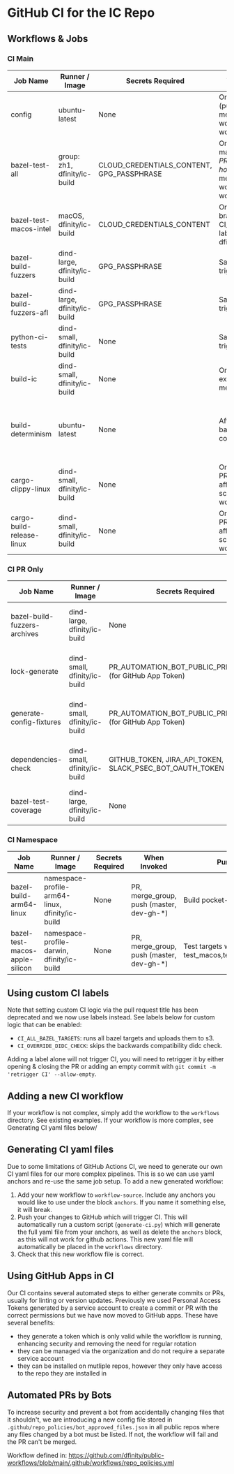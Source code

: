 # GitHub CI for the IC Repo

## Workflows & Jobs

### CI Main


| Job Name                  | Runner / Image                   | Secrets Required                      | When Invoked                                                                                               | Purpose                                                                                      | External PR |
|---------------------------|----------------------------------|---------------------------------------|------------------------------------------------------------------------------------------------------------|----------------------------------------------------------------------------------------------|-------------|
| config                    | ubuntu-latest                    | None                                  | On any trigger (push, PR, merge_group, workflow_dispatch, workflow_call)                                   | Sets up and infers configuration for later jobs                                              | Yes         |
| bazel-test-all            | group: zh1, dfinity/ic-build     | CLOUD_CREDENTIALS_CONTENT, GPG_PASSPHRASE | On push to master/dev-gh-*, PRs (except hotfix-*), merge_group, workflow_dispatch, workflow_call           | Run all Bazel tests (with config for skipping long tests, etc.)                              | `/run-ci-main`         |
| bazel-test-macos-intel    | macOS, dfinity/ic-build          | CLOUD_CREDENTIALS_CONTENT             | On protected branches, or with CI_MACOS_INTEL label, and only in dfinity/ic (public)                      | Run Bazel tests for macOS Intel builds                                                       | Yes         |
| bazel-build-fuzzers       | dind-large, dfinity/ic-build     | GPG_PASSPHRASE                        | Same as workflow triggers                                                                                   | Build fuzzers using Bazel with libfuzzer                                                     | Yes         |
| bazel-build-fuzzers-afl   | dind-large, dfinity/ic-build     | GPG_PASSPHRASE                        | Same as workflow triggers                                                                                   | Build fuzzers using Bazel with AFL                                                           | Yes         |
| python-ci-tests           | dind-small, dfinity/ic-build     | None                                  | Same as workflow triggers                                                                                   | Run Python CI tests (pytest)                                                                 | Yes         |
| build-ic                  | dind-small, dfinity/ic-build     | None                                  | On all triggers except merge_group                                                                          | Build the Internet Computer (IC) binaries                                                    | `/run-ci-main`         |
| build-determinism         | ubuntu-latest                    | None                                  | After build-ic and bazel-test-all complete                                                                 | Check for build determinism between cache and no-cache builds                                | Yes         |
| cargo-clippy-linux        | dind-small, dfinity/ic-build     | None                                  | On PR/merge_group affecting Rust files, schedule, or workflow_dispatch                                      | Run Rust linter (clippy)                                                                     | Yes         |
| cargo-build-release-linux | dind-small, dfinity/ic-build     | None                                  | On PR/merge_group affecting Rust files, schedule, or workflow_dispatch                                      | Build Rust crates in release mode                                                            | Yes         |

### CI PR Only

| Job Name                    | Runner / Image        | Secrets Required                                               | When Invoked                                                          | Purpose                                                      | External PR |
|-----------------------------|----------------------|----------------------------------------------------------------|-----------------------------------------------------------------------|--------------------------------------------------------------|-------------|
| bazel-build-fuzzers-archives| dind-large, dfinity/ic-build | None                                                           | PR (opened, synchronize, reopened); not merge_group                   | Build and archive all fuzzers for PRs                        | Yes         |
| lock-generate               | dind-small, dfinity/ic-build | PR_AUTOMATION_BOT_PUBLIC_PRIVATE_KEY (for GitHub App Token)    | PR (opened, synchronize, reopened); not merge_group                   | Generate lock files and related dependencies for PRs          | No, needs to be run manually.         |
| generate-config-fixtures    | dind-small, dfinity/ic-build | PR_AUTOMATION_BOT_PUBLIC_PRIVATE_KEY (for GitHub App Token)    | PR (opened, synchronize, reopened); not merge_group                   | Generate config fixture files for config_types changes        | No, needs to be run manually.         |
| dependencies-check          | dind-small, dfinity/ic-build | GITHUB_TOKEN, JIRA_API_TOKEN, SLACK_PSEC_BOT_OAUTH_TOKEN       | PR (opened, synchronize, reopened); not merge_group                   | Dependency scanning (Rust, Bazel, lock/toml changes)          | `/run-ci-main` (move it?)         |
| bazel-test-coverage         | dind-large, dfinity/ic-build | None                                                           | PR with label `CI_COVERAGE`                                           | Run Bazel test coverage and upload HTML report                | Yes         |

### CI Namespace

| Job Name                    | Runner / Image        | Secrets Required                                               | When Invoked                                                          | Purpose                                                      | External PR |
|-----------------------------|----------------------|----------------------------------------------------------------|-----------------------------------------------------------------------|--------------------------------------------------------------|-------------|
| bazel-build-arm64-linux| namespace-profile-arm64-linux, dfinity/ic-build | None                                                           | PR, merge_group, push (master, dev-gh-*)                   | Build pocket-ic-server                        | Yes         |
| bazel-test-macos-apple-silicon| namespace-profile-darwin, dfinity/ic-build | None                                                           | PR, merge_group, push (master, dev-gh-*)                   | Test targets with tag test_macos,test_macos_slow                        | Yes         |



## Using custom CI labels
Note that setting custom CI logic via the pull request title has been deprecated and we now use labels instead. See labels below for custom logic that can be enabled:

* `CI_ALL_BAZEL_TARGETS`: runs all bazel targets and uploads them to s3.
* `CI_OVERRIDE_DIDC_CHECK`: skips the backwards compatibility didc check.

Adding a label alone will not trigger CI, you will need to retrigger it by either opening & closing the PR or adding an empty commit with `git commit -m 'retrigger CI' --allow-empty`.

## Adding a new CI workflow
If your workflow is not complex, simply add the workflow to the `workflows` directory. See existing examples. If your workflow is more complex, see Generating CI yaml files below/

## Generating CI yaml files
Due to some limitations of GitHub Actions CI, we need to generate our own CI yaml files for our more complex pipelines. This is so we can use yaml anchors and re-use the same job setup. To add a new generated workflow:

1. Add your new workflow to `workflow-source`. Include any anchors you would like to use under the block `anchors`. If you name it something else, it will break.
1. Push your changes to GitHub which will trigger CI. This will automatically run a custom script (`generate-ci.py`) which will generate the full yaml file from your anchors, as well as delete the `anchors` block, as this will not work for github actions. This new yaml file will automatically be placed in the `workflows` directory.
1. Check that this new workflow file is correct.

## Using GitHub Apps in CI
Our CI contains several automated steps to either generate commits or PRs, usually for linting or version updates. Previously we used Personal Access Tokens generated by a service account to create a commit or PR with the correct permissions but we have now moved to GitHub apps. These have several benefits:
- they generate a token which is only valid while the workflow is running, enhancing security and removing the need for regular rotation
- they can be managed via the organization and do not require a separate service account
- they can be installed on mutliple repos, however they only have access to the repo they are installed in

## Automated PRs by Bots
To increase security and prevent a bot from accidentally changing files that it shouldn't, we are introducing a new config file stored in `.github/repo_policies/bot_approved_files.json` in all public repos where any files changed by a bot must be listed. If not, the workflow will fail and the PR can't be merged.

Workflow defined in: https://github.com/dfinity/public-workflows/blob/main/.github/workflows/repo_policies.yml
